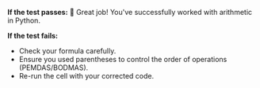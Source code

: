**If the test passes:** 🎉 Great job! You've successfully worked with arithmetic in Python.

**If the test fails:**

* Check your formula carefully.
* Ensure you used parentheses to control the order of operations (PEMDAS/BODMAS).
* Re-run the cell with your corrected code.